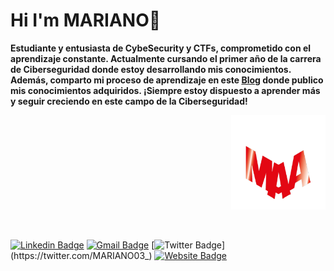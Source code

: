# Hi I'm MARIANO👋



**Estudiante y entusiasta de CybeSecurity y CTFs, comprometido con el aprendizaje constante. Actualmente cursando el primer año de la carrera de Ciberseguridad donde estoy desarrollando mis conocimientos. Además, comparto mi proceso de aprendizaje en este [Blog](https://0mariano.github.io) donde publico mis conocimientos adquiridos. ¡Siempre estoy dispuesto a aprender más y seguir creciendo en este campo de la Ciberseguridad!**




<p align="right"><a href="https://0mariano.github.io"><img width="30%" src="./images/maa.png" /></a></p> 

<br />





[![Linkedin Badge](https://img.shields.io/badge/-Contact%20me%20through%20LinkedIn-blue?style=flat&logo=Linkedin&logoColor=white&link=https://www.linkedin.com/in/mariano-alfonso-667a6022/)](https://www.linkedin.com/in/mariano-alfonso-667a60226/)
[![Gmail Badge](https://img.shields.io/badge/-Contact%20me%20through%20Email-fa5c00?style=flat&logo=Gmail&logoColor=white&link=mailto:marianoalfonso80@gmail.com)](mailto:marianoalfonso80@gmail.com)
[![Twitter Badge](https://img.shields.io/badge/-Follow%20Me-1ca0f1?style=flat&labelColor=1ca0f1&logo=twitter&logoColor=white&link=https://twitter.com/MARIANO03_)](https://twitter.com/MARIANO03_)
[![Website Badge](https://img.shields.io/badge/-Visit%20my%20Blog-fa0400?style=flat&logo=Google-Chrome&logoColor=white&link=https://0mariano.github.io)](https://0mariano.github.io)

